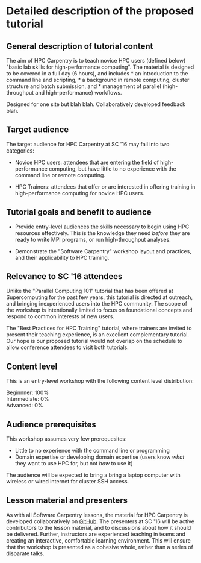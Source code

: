# Detailed description of the proposed tutorial

## General description of tutorial content

The aim of HPC Carpentry is to teach novice HPC users (defined below)
"basic lab skills for high-performance computing".
The material is designed to be covered in a full day (6 hours), and includes
    * an introduction to the command line and scripting,
    * a background in remote computing, cluster structure and batch submission, and
    * management of parallel (high-throughput and high-performance) workflows.

Designed for one site but blah blah.
Collaboratively developed feedback blah.

## Target audience

The target audience for HPC Carpentry at SC '16 may fall into two categories:

* Novice HPC users: attendees that are entering the field of high-performance computing,
but have little to no experience with the command line or remote computing.

* HPC Trainers: attendees that offer or are interested in offering
training in high-performance computing for novice HPC users.

## Tutorial goals and benefit to audience

* Provide entry-level audiences the skills necessary to begin using HPC resources effectively.
  This is the knowledge they need
  *before* they are ready to
  write MPI programs,
  or run high-throughput analyses.

* Demonstrate the "Software Carpentry" workshop layout and practices,
  and their applicability to HPC training.

## Relevance to SC '16 attendees

Unlike the "Parallel Computing 101" tutorial that has been offered
at Supercomputing for the past few years,
this tutorial is directed at outreach,
and bringing inexperienced users into the HPC community.
The scope of the workshop is intentionally limited to focus on
foundational concepts and respond to common interests of new users.

The "Best Practices for HPC Training" tutorial,
where trainers are invited to present their teaching experience,
is an excellent complementary tutorial.
Our hope is our proposed tutorial would not overlap on the schedule
to allow conference attendees to visit both tutorials.

## Content level

This is an entry-level workshop with the following
content level distribution:  
  
Beginnner: 100%  
Intermediate: 0%  
Advanced: 0%

## Audience prerequisites

This workshop assumes very few prerequesites:
  * Little to no experience with the command line or programming
  * Domain expertise or developing domain expertise (users
  know *what* they want to use HPC for, but not *how* to use it)

The audience will be expected to bring a bring a laptop computer
with wireless or wired internet for cluster SSH access.

## Lesson material and presenters

As with all Software Carpentry lessons, the material for HPC Carpentry
is developed collaboratively on [GitHub](https://github.com/swcarpentry/hpc-novice).
The presenters at SC '16 will be active contributors to the lesson material,
and to discussions about how it should be delivered.
Further, instructors are experienced teaching in teams and creating an
interactive, comfortable learning environment.
This will ensure that the workshop is presented as a cohesive whole,
rather than a series of disparate talks.
